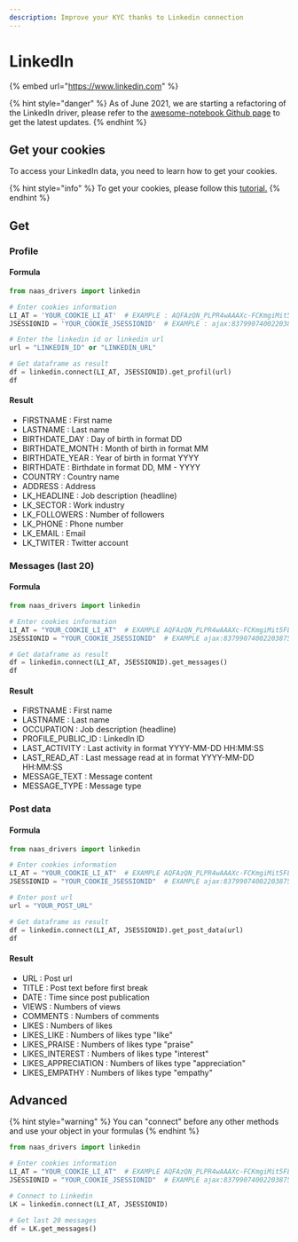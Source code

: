 ```yaml
---
description: Improve your KYC thanks to Linkedin connection
---
```


# LinkedIn

{% embed url="https://www.linkedin.com" %}

{% hint style="danger" %}
As of June 2021, we are starting a refactoring of the LinkedIn driver, please refer to the [awesome-notebook Github page](https://github.com/jupyter-naas/awesome-notebooks/tree/master/LinkedIn) to get the latest updates.
{% endhint %}

## Get your cookies

To access your LinkedIn data, you need to learn how to get your cookies.

{% hint style="info" %}
To get your cookies, please follow this [tutorial.](https://www.notion.so/LinkedIn-driver-Get-your-cookies-d20a8e7e508e42af8a5b52e33f3dba75)
{% endhint %}

## Get 

### Profile

#### Formula

```python
from naas_drivers import linkedin

# Enter cookies information
LI_AT = 'YOUR_COOKIE_LI_AT'  # EXAMPLE : AQFAzQN_PLPR4wAAAXc-FCKmgiMit5FLdY1af3-2
JSESSIONID = 'YOUR_COOKIE_JSESSIONID'  # EXAMPLE : ajax:8379907400220387585

# Enter the linkedin id or linkedin url
url = "LINKEDIN_ID" or "LINKEDIN_URL"

# Get dataframe as result
df = linkedin.connect(LI_AT, JSESSIONID).get_profil(url)
df
```

#### Result

* FIRSTNAME : First name
* LASTNAME : Last name
* BIRTHDATE\_DAY : Day of birth in format DD
* BIRTHDATE\_MONTH : Month of birth in format MM
* BIRTHDATE\_YEAR : Year of birth in format YYYY
* BIRTHDATE : Birthdate in format DD, MM - YYYY 
* COUNTRY : Country name
* ADDRESS : Address
* LK\_HEADLINE : Job description \(headline\)
* LK\_SECTOR : Work industry
* LK\_FOLLOWERS : Number of followers
* LK\_PHONE : Phone number
* LK\_EMAIL : Email
* LK\_TWITER : Twitter account

### Messages \(last 20\)

#### Formula

```python
from naas_drivers import linkedin

# Enter cookies information
LI_AT = "YOUR_COOKIE_LI_AT"  # EXAMPLE AQFAzQN_PLPR4wAAAXc-FCKmgiMit5FLdY1af3-2
JSESSIONID = "YOUR_COOKIE_JSESSIONID"  # EXAMPLE ajax:8379907400220387585

# Get dataframe as result
df = linkedin.connect(LI_AT, JSESSIONID).get_messages()
df
```

#### Result

* FIRSTNAME : First name
* LASTNAME : Last name
* OCCUPATION : Job description \(headline\)
* PROFILE\_PUBLIC\_ID : LinkedIn ID
* LAST\_ACTIVITY : Last activity in format YYYY-MM-DD HH:MM:SS
* LAST\_READ\_AT : Last message read at in format YYYY-MM-DD HH:MM:SS
* MESSAGE\_TEXT : Message content
* MESSAGE\_TYPE : Message type

### Post data

#### Formula

```python
from naas_drivers import linkedin

# Enter cookies information
LI_AT = "YOUR_COOKIE_LI_AT"  # EXAMPLE AQFAzQN_PLPR4wAAAXc-FCKmgiMit5FLdY1af3-2
JSESSIONID = "YOUR_COOKIE_JSESSIONID"  # EXAMPLE ajax:8379907400220387585

# Enter post url
url = "YOUR_POST_URL"

# Get dataframe as result
df = linkedin.connect(LI_AT, JSESSIONID).get_post_data(url)
df
```

#### Result

* URL : Post url
* TITLE : Post text before first break
* DATE : Time since post publication
* VIEWS : Numbers of views
* COMMENTS : Numbers of comments
* LIKES : Numbers of likes
* LIKES\_LIKE : Numbers of likes type "like"
* LIKES\_PRAISE : Numbers of likes type "praise"
* LIKES\_INTEREST : Numbers of likes type "interest"
* LIKES\_APPRECIATION : Numbers of likes type "appreciation"
* LIKES\_EMPATHY : Numbers of likes type "empathy"

## Advanced

{% hint style="warning" %}
You can "connect" before any other methods and use your object in your formulas
{% endhint %}

```python
from naas_drivers import linkedin

# Enter cookies information
LI_AT = "YOUR_COOKIE_LI_AT"  # EXAMPLE AQFAzQN_PLPR4wAAAXc-FCKmgiMit5FLdY1af3-2
JSESSIONID = "YOUR_COOKIE_JSESSIONID"  # EXAMPLE ajax:8379907400220387585

# Connect to Linkedin
LK = linkedin.connect(LI_AT, JSESSIONID)

# Get last 20 messages
df = LK.get_messages()
```


